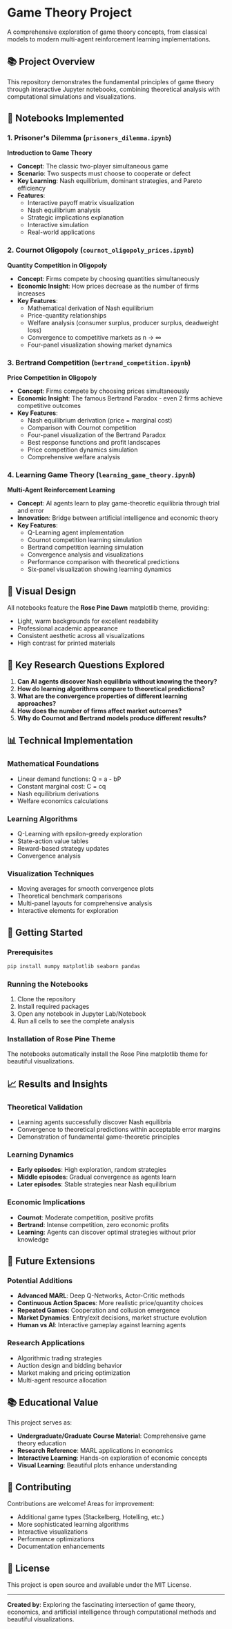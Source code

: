 # Game Theory Project

A comprehensive exploration of game theory concepts, from classical models to modern multi-agent reinforcement learning implementations.

## 📚 Project Overview

This repository demonstrates the fundamental principles of game theory through interactive Jupyter notebooks, combining theoretical analysis with computational simulations and visualizations.

## 🎯 Notebooks Implemented

### 1. **Prisoner's Dilemma** (`prisoners_dilemma.ipynb`)
**Introduction to Game Theory**

- **Concept**: The classic two-player simultaneous game
- **Scenario**: Two suspects must choose to cooperate or defect
- **Key Learning**: Nash equilibrium, dominant strategies, and Pareto efficiency
- **Features**:
  - Interactive payoff matrix visualization
  - Nash equilibrium analysis
  - Strategic implications explanation
  - Interactive simulation
  - Real-world applications

### 2. **Cournot Oligopoly** (`cournot_oligopoly_prices.ipynb`)
**Quantity Competition in Oligopoly**

- **Concept**: Firms compete by choosing quantities simultaneously
- **Economic Insight**: How prices decrease as the number of firms increases
- **Key Features**:
  - Mathematical derivation of Nash equilibrium
  - Price-quantity relationships
  - Welfare analysis (consumer surplus, producer surplus, deadweight loss)
  - Convergence to competitive markets as n → ∞
  - Four-panel visualization showing market dynamics

### 3. **Bertrand Competition** (`bertrand_competition.ipynb`)
**Price Competition in Oligopoly**

- **Concept**: Firms compete by choosing prices simultaneously
- **Economic Insight**: The famous Bertrand Paradox - even 2 firms achieve competitive outcomes
- **Key Features**:
  - Nash equilibrium derivation (price = marginal cost)
  - Comparison with Cournot competition
  - Four-panel visualization of the Bertrand Paradox
  - Best response functions and profit landscapes
  - Price competition dynamics simulation
  - Comprehensive welfare analysis

### 4. **Learning Game Theory** (`learning_game_theory.ipynb`)
**Multi-Agent Reinforcement Learning**

- **Concept**: AI agents learn to play game-theoretic equilibria through trial and error
- **Innovation**: Bridge between artificial intelligence and economic theory
- **Key Features**:
  - Q-Learning agent implementation
  - Cournot competition learning simulation
  - Bertrand competition learning simulation
  - Convergence analysis and visualizations
  - Performance comparison with theoretical predictions
  - Six-panel visualization showing learning dynamics

## 🎨 Visual Design

All notebooks feature the **Rose Pine Dawn** matplotlib theme, providing:
- Light, warm backgrounds for excellent readability
- Professional academic appearance
- Consistent aesthetic across all visualizations
- High contrast for printed materials

## 🔬 Key Research Questions Explored

1. **Can AI agents discover Nash equilibria without knowing the theory?**
2. **How do learning algorithms compare to theoretical predictions?**
3. **What are the convergence properties of different learning approaches?**
4. **How does the number of firms affect market outcomes?**
5. **Why do Cournot and Bertrand models produce different results?**

## 📊 Technical Implementation

### **Mathematical Foundations**
- Linear demand functions: Q = a - bP
- Constant marginal cost: C = cq
- Nash equilibrium derivations
- Welfare economics calculations

### **Learning Algorithms**
- Q-Learning with epsilon-greedy exploration
- State-action value tables
- Reward-based strategy updates
- Convergence analysis

### **Visualization Techniques**
- Moving averages for smooth convergence plots
- Theoretical benchmark comparisons
- Multi-panel layouts for comprehensive analysis
- Interactive elements for exploration

## 🚀 Getting Started

### **Prerequisites**
```bash
pip install numpy matplotlib seaborn pandas
```

### **Running the Notebooks**
1. Clone the repository
2. Install required packages
3. Open any notebook in Jupyter Lab/Notebook
4. Run all cells to see the complete analysis

### **Installation of Rose Pine Theme**
The notebooks automatically install the Rose Pine matplotlib theme for beautiful visualizations.

## 📈 Results and Insights

### **Theoretical Validation**
- Learning agents successfully discover Nash equilibria
- Convergence to theoretical predictions within acceptable error margins
- Demonstration of fundamental game-theoretic principles

### **Learning Dynamics**
- **Early episodes**: High exploration, random strategies
- **Middle episodes**: Gradual convergence as agents learn
- **Later episodes**: Stable strategies near Nash equilibrium

### **Economic Implications**
- **Cournot**: Moderate competition, positive profits
- **Bertrand**: Intense competition, zero economic profits
- **Learning**: Agents can discover optimal strategies without prior knowledge

## 🔮 Future Extensions

### **Potential Additions**
- **Advanced MARL**: Deep Q-Networks, Actor-Critic methods
- **Continuous Action Spaces**: More realistic price/quantity choices
- **Repeated Games**: Cooperation and collusion emergence
- **Market Dynamics**: Entry/exit decisions, market structure evolution
- **Human vs AI**: Interactive gameplay against learning agents

### **Research Applications**
- Algorithmic trading strategies
- Auction design and bidding behavior
- Market making and pricing optimization
- Multi-agent resource allocation

## 📚 Educational Value

This project serves as:
- **Undergraduate/Graduate Course Material**: Comprehensive game theory education
- **Research Reference**: MARL applications in economics
- **Interactive Learning**: Hands-on exploration of economic concepts
- **Visual Learning**: Beautiful plots enhance understanding

## 🤝 Contributing

Contributions are welcome! Areas for improvement:
- Additional game types (Stackelberg, Hotelling, etc.)
- More sophisticated learning algorithms
- Interactive visualizations
- Performance optimizations
- Documentation enhancements

## 📄 License

This project is open source and available under the MIT License.

---

**Created by**: Exploring the fascinating intersection of game theory, economics, and artificial intelligence through computational methods and beautiful visualizations.